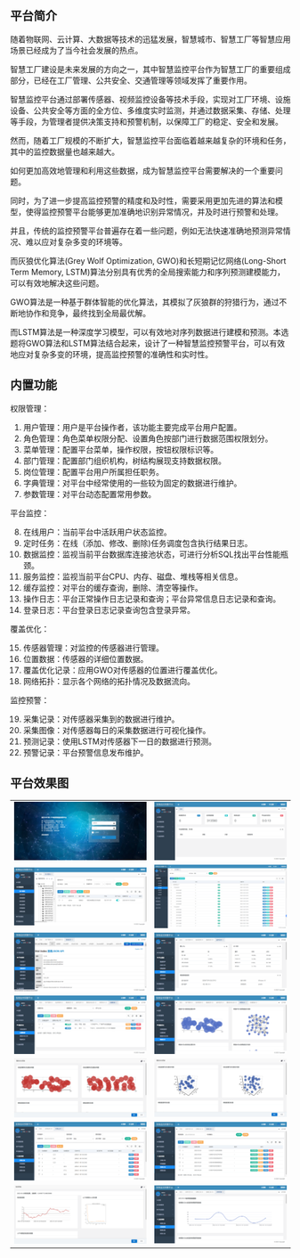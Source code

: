 ## 平台简介

随着物联网、云计算、大数据等技术的迅猛发展，智慧城市、智慧工厂等智慧应用场景已经成为了当今社会发展的热点。

智慧工厂建设是未来发展的方向之一，其中智慧监控平台作为智慧工厂的重要组成部分，已经在工厂管理、公共安全、交通管理等领域发挥了重要作用。

智慧监控平台通过部署传感器、视频监控设备等技术手段，实现对工厂环境、设施设备、公共安全等方面的全方位、多维度实时监测，并通过数据采集、存储、处理等手段，为管理者提供决策支持和预警机制，以保障工厂的稳定、安全和发展。

然而，随着工厂规模的不断扩大，智慧监控平台面临着越来越复杂的环境和任务，其中的监控数据量也越来越大。

如何更加高效地管理和利用这些数据，成为智慧监控平台需要解决的一个重要问题。

同时，为了进一步提高监控预警的精度和及时性，需要采用更加先进的算法和模型，使得监控预警平台能够更加准确地识别异常情况，并及时进行预警和处理。

并且，传统的监控预警平台普遍存在着一些问题，例如无法快速准确地预测异常情况、难以应对复杂多变的环境等。

而灰狼优化算法(Grey Wolf Optimization, GWO)和长短期记忆网络(Long-Short Term Memory, LSTM)算法分别具有优秀的全局搜索能力和序列预测建模能力，可以有效地解决这些问题。

GWO算法是一种基于群体智能的优化算法，其模拟了灰狼群的狩猎行为，通过不断地协作和竞争，最终找到全局最优解。

而LSTM算法是一种深度学习模型，可以有效地对序列数据进行建模和预测。本选题将GWO算法和LSTM算法结合起来，设计了一种智慧监控预警平台，可以有效地应对复杂多变的环境，提高监控预警的准确性和实时性。

## 内置功能

权限管理：

1. 用户管理：用户是平台操作者，该功能主要完成平台用户配置。
2. 角色管理：角色菜单权限分配、设置角色按部门进行数据范围权限划分。
3. 菜单管理：配置平台菜单，操作权限，按钮权限标识等。
4. 部门管理：配置部门组织机构，树结构展现支持数据权限。
5. 岗位管理：配置平台用户所属担任职务。
6. 字典管理：对平台中经常使用的一些较为固定的数据进行维护。
7. 参数管理：对平台动态配置常用参数。

平台监控：

8. 在线用户：当前平台中活跃用户状态监控。
9. 定时任务：在线（添加、修改、删除)任务调度包含执行结果日志。
10. 数据监控：监视当前平台数据库连接池状态，可进行分析SQL找出平台性能瓶颈。
11. 服务监控：监视当前平台CPU、内存、磁盘、堆栈等相关信息。
12. 缓存监控：对平台的缓存查询，删除、清空等操作。
13. 操作日志：平台正常操作日志记录和查询；平台异常信息日志记录和查询。
14. 登录日志：平台登录日志记录查询包含登录异常。

覆盖优化：

15. 传感器管理：对监控的传感器进行管理。
16. 位置数据：传感器的详细位置数据。
17. 覆盖优化记录：应用GWO对传感器的位置进行覆盖优化。
18. 网络拓扑：显示各个网络的拓扑情况及数据流向。

监控预警：

19. 采集记录：对传感器采集到的数据进行维护。
20. 采集图像：对传感器每日的采集数据进行可视化操作。
21. 预测记录：使用LSTM对传感器下一日的数据进行预测。
22. 预警记录：平台预警信息发布维护。

## 平台效果图

<table>
    <tr>
        <td><img src="picture/登录.png"/></td>
        <td><img src="picture/首页.png"/></td>
    </tr>
    <tr>
        <td><img src="picture/用户管理.png"/></td>
        <td><img src="picture/部门管理.png"/></td>
    </tr>
    <tr>
        <td><img src="picture/数据监控.png"/></td>
        <td><img src="picture/服务监控.png"/></td>
    </tr>
    <tr>
        <td><img src="picture/位置数据.png"/></td>
        <td><img src="picture/网络拓扑.png"/></td>
    </tr>
    <tr>
        <td><img src="picture/覆盖优化图像二维.png"/></td>
        <td><img src="picture/覆盖优化图像三维.png"/></td>
    </tr>
    <tr>
        <td><img src="picture/采集记录.png"/></td>
        <td><img src="picture/预测记录.png"/></td>
    </tr>
    <tr>
        <td><img src="picture/预测图像.png"/></td>
        <td><img src="picture/采集图像.png"/></td>
    </tr>

</table>
